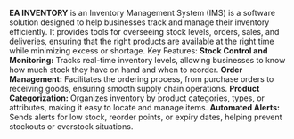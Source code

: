 **EA INVENTORY** is an Inventory Management System (IMS) is a software solution designed to help businesses track and manage their inventory efficiently. It provides tools for overseeing stock levels, orders, sales, and deliveries, ensuring that the right products are available at the right time while minimizing excess or shortage.
Key Features:
**Stock Control and Monitoring:** Tracks real-time inventory levels, allowing businesses to know how much stock they have on hand and when to reorder.
**Order Management:** Facilitates the ordering process, from purchase orders to receiving goods, ensuring smooth supply chain operations.
**Product Categorization:** Organizes inventory by product categories, types, or attributes, making it easy to locate and manage items.
**Automated Alerts:** Sends alerts for low stock, reorder points, or expiry dates, helping prevent stockouts or overstock situations.
